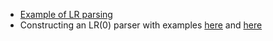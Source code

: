 - [Example of LR parsing](https://www.cs.rutgers.edu/~zz124/cs415_spring2014/lectures/lr_parser_animation.pdf)
- Constructing an LR(0) parser with examples [here](https://www.cs.rutgers.edu/~zz124/cs415_spring2014/lectures/lec14_synVII.pdf) and [here](https://www.cs.rutgers.edu/~zz124/cs415_spring2014/lectures/lr_states_exp.pdf)

